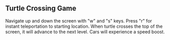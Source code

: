 ## Turtle Crossing Game

Navigate up and down the screen with "w" and "s" keys. Press "r" for instant teleportation to starting location. When turtle crosses the top of the screen, it will advance to the next level. Cars will experience a speed boost.
